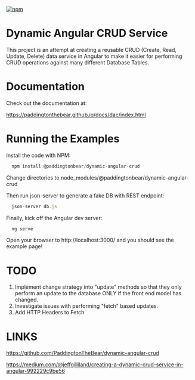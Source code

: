
[![npm](https://img.shields.io/npm/dw/:package.svg)](https://www.npmjs.com/package/@paddingtonbear/dynamic-angular-crud)



# Dynamic Angular CRUD Service
This project is an attempt at creating a reusable CRUD (Create, Read, Update, Delete) data service in Angular to make it easier for performing CRUD operations against many different Database Tables.

# Documentation
Check out the documentation at:

https://paddingtonthebear.github.io/docs/dac/index.html

# Running the Examples
Install the code with NPM:

```javascript
  npm install @paddingtonbear/dynamic-angular-crud
```

Change directories to node_modules/@paddingtonbear/dynamic-angular-crud

Then run json-server to generate a fake DB with REST endpoint:

```javascript
  json-server db.js
```

Finally, kick off the Angular dev server:

```javascript
  ng serve
```
Open your browser to http://localhost:3000/ and you should see the example page!

# TODO
1. Implement change strategy into "update" methods so that they only perform an update to the database ONLY if the front end model has changed.
2. Investigate issues with performing "fetch" based updates.
3. Add HTTP Headers to Fetch

# LINKS

https://github.com/PaddingtonTheBear/dynamic-angular-crud

https://medium.com/@jeffgilliland/creating-a-dynamic-crud-service-in-angular-992229c9be56
